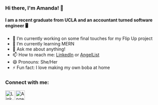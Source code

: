 ### Hi there, I'm Amanda! 👋
#### I am a recent graduate from UCLA and an accountant turned software engineer 🖥️

- 🔭 I’m currently working on some final touches for my Flip Up project
- 🌱 I’m currently learning MERN
- 💬 Ask me about anything!
- 📫 How to reach me: [LinkedIn](https://www.linkedin.com/in/amanda-chen-4b175a146/) or [AngelList](https://angel.co/u/amanda-chen-13)
- 😄 Pronouns: She/Her
- ⚡ Fun fact: I love making my own boba at home


### Connect with me:
[<img align="left" color="rgb(0, 128, 255)" alt="LinkedIn" width="30px" src="https://cdn.jsdelivr.net/npm/simple-icons@v3/icons/linkedin.svg"/>](https://www.linkedin.com/in/amanda-chen-4b175a146/)
[<img align="left" alt="AngelList" width="30px" src="https://cdn.jsdelivr.net/npm/simple-icons@v3/icons/angellist.svg"/>](https://angel.co/u/amanda-chen-13)

